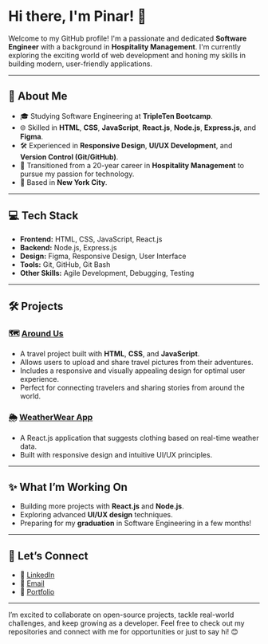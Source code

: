 
 
# Hi there, I'm Pinar! 👋

Welcome to my GitHub profile! I'm a passionate and dedicated **Software Engineer** with a background in **Hospitality Management**. I'm currently exploring the exciting world of web development and honing my skills in building modern, user-friendly applications.

---
## 🌟 **About Me**
- 🎓 Studying Software Engineering at **TripleTen Bootcamp**.
- 🌐 Skilled in **HTML**, **CSS**, **JavaScript**, **React.js**, **Node.js**, **Express.js**, and **Figma**.
- 🛠️ Experienced in **Responsive Design**, **UI/UX Development**, and **Version Control (Git/GitHub)**.
- 💼 Transitioned from a 20-year career in **Hospitality Management** to pursue my passion for technology.
- 📍 Based in **New York City**.

---
## 💻 **Tech Stack**
- **Frontend:** HTML, CSS, JavaScript, React.js
- **Backend:** Node.js, Express.js
- **Design:** Figma, Responsive Design, User Interface
- **Tools:** Git, GitHub, Git Bash
- **Other Skills:** Agile Development, Debugging, Testing
  
---
## 🛠️ **Projects**

### 🗺️ [Around Us](#)
- A travel project built with **HTML**, **CSS**, and **JavaScript**.
- Allows users to upload and share travel pictures from their adventures.
- Includes a responsive and visually appealing design for optimal user experience.
- Perfect for connecting travelers and sharing stories from around the world.

### 🌦️ [WeatherWear App](#)
- A React.js application that suggests clothing based on real-time weather data.
- Built with responsive design and intuitive UI/UX principles.

---

## ✨ **What I’m Working On**
- Building more projects with **React.js** and **Node.js**.
- Exploring advanced **UI/UX design** techniques.
- Preparing for my **graduation** in Software Engineering in a few months!

---

## 🤝 **Let’s Connect**
- 💼 [LinkedIn](#) 
- 📧 [Email](#) 
- 🌟 [Portfolio](#) 

---

I’m excited to collaborate on open-source projects, tackle real-world challenges, and keep growing as a developer. Feel free to check out my repositories and connect with me for opportunities or just to say hi! 😊

